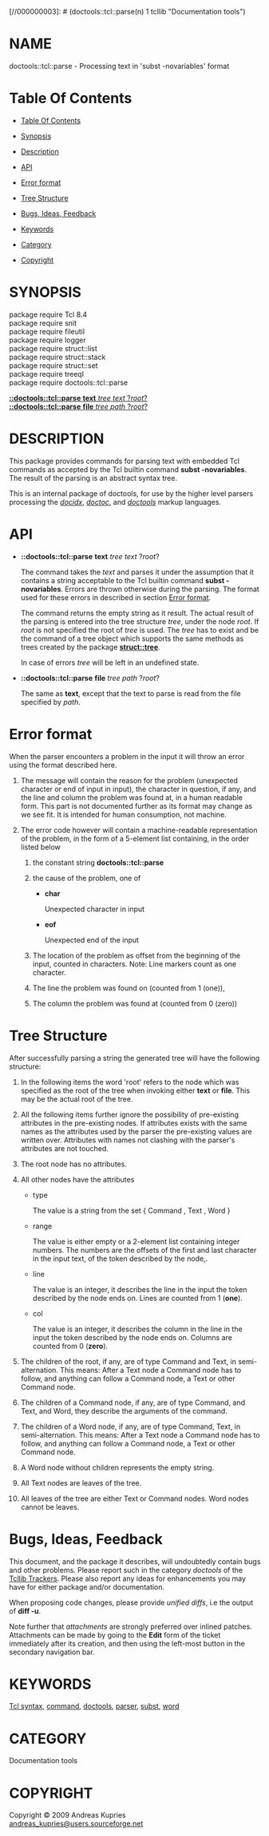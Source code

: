 
[//000000001]: # (doctools::tcl::parse - Documentation tools)
[//000000002]: # (Generated from file 'tcl_parse.man' by tcllib/doctools with format 'markdown')
[//000000003]: # (doctools::tcl::parse(n) 1 tcllib "Documentation tools")

# NAME

doctools::tcl::parse - Processing text in 'subst -novariables' format

# <a name='toc'></a>Table Of Contents

  -  [Table Of Contents](#toc)

  -  [Synopsis](#synopsis)

  -  [Description](#section1)

  -  [API](#section2)

  -  [Error format](#section3)

  -  [Tree Structure](#section4)

  -  [Bugs, Ideas, Feedback](#section5)

  -  [Keywords](#keywords)

  -  [Category](#category)

  -  [Copyright](#copyright)

# <a name='synopsis'></a>SYNOPSIS

package require Tcl 8.4  
package require snit  
package require fileutil  
package require logger  
package require struct::list  
package require struct::stack  
package require struct::set  
package require treeql  
package require doctools::tcl::parse  

[__::doctools::tcl::parse__ __text__ *tree* *text* ?*root*?](#1)  
[__::doctools::tcl::parse__ __file__ *tree* *path* ?*root*?](#2)  

# <a name='description'></a>DESCRIPTION

This package provides commands for parsing text with embedded Tcl commands as
accepted by the Tcl builtin command __subst -novariables__. The result of the
parsing is an abstract syntax tree.

This is an internal package of doctools, for use by the higher level parsers
processing the *[docidx](../../../../index.md#docidx)*,
*[doctoc](../../../../index.md#doctoc)*, and
*[doctools](../../../../index.md#doctools)* markup languages.

# <a name='section2'></a>API

  - <a name='1'></a>__::doctools::tcl::parse__ __text__ *tree* *text* ?*root*?

    The command takes the *text* and parses it under the assumption that it
    contains a string acceptable to the Tcl builtin command __subst
    -novariables__. Errors are thrown otherwise during the parsing. The format
    used for these errors in described in section [Error format](#section3).

    The command returns the empty string as it result. The actual result of the
    parsing is entered into the tree structure *tree*, under the node *root*. If
    *root* is not specified the root of *tree* is used. The *tree* has to exist
    and be the command of a tree object which supports the same methods as trees
    created by the package __[struct::tree](../struct/struct_tree.md)__.

    In case of errors *tree* will be left in an undefined state.

  - <a name='2'></a>__::doctools::tcl::parse__ __file__ *tree* *path* ?*root*?

    The same as __text__, except that the text to parse is read from the file
    specified by *path*.

# <a name='section3'></a>Error format

When the parser encounters a problem in the input it will throw an error using
the format described here.

  1. The message will contain the reason for the problem (unexpected character
     or end of input in input), the character in question, if any, and the line
     and column the problem was found at, in a human readable form. This part is
     not documented further as its format may change as we see fit. It is
     intended for human consumption, not machine.

  1. The error code however will contain a machine-readable representation of
     the problem, in the form of a 5-element list containing, in the order
     listed below

       1) the constant string __doctools::tcl::parse__

       1) the cause of the problem, one of

            - __char__

              Unexpected character in input

            - __eof__

              Unexpected end of the input

       1) The location of the problem as offset from the beginning of the input,
          counted in characters. Note: Line markers count as one character.

       1) The line the problem was found on (counted from 1 (one)),

       1) The column the problem was found at (counted from 0 (zero))

# <a name='section4'></a>Tree Structure

After successfully parsing a string the generated tree will have the following
structure:

  1. In the following items the word 'root' refers to the node which was
     specified as the root of the tree when invoking either __text__ or
     __file__. This may be the actual root of the tree.

  1. All the following items further ignore the possibility of pre-existing
     attributes in the pre-existing nodes. If attributes exists with the same
     names as the attributes used by the parser the pre-existing values are
     written over. Attributes with names not clashing with the parser's
     attributes are not touched.

  1. The root node has no attributes.

  1. All other nodes have the attributes

       - type

         The value is a string from the set { Command , Text , Word }

       - range

         The value is either empty or a 2-element list containing integer
         numbers. The numbers are the offsets of the first and last character in
         the input text, of the token described by the node,.

       - line

         The value is an integer, it describes the line in the input the token
         described by the node ends on. Lines are counted from 1 (__one__).

       - col

         The value is an integer, it describes the column in the line in the
         input the token described by the node ends on. Columns are counted from
         0 (__zero__).

  1. The children of the root, if any, are of type Command and Text, in
     semi-alternation. This means: After a Text node a Command node has to
     follow, and anything can follow a Command node, a Text or other Command
     node.

  1. The children of a Command node, if any, are of type Command, and Text, and
     Word, they describe the arguments of the command.

  1. The children of a Word node, if any, are of type Command, Text, in
     semi-alternation. This means: After a Text node a Command node has to
     follow, and anything can follow a Command node, a Text or other Command
     node.

  1. A Word node without children represents the empty string.

  1. All Text nodes are leaves of the tree.

  1. All leaves of the tree are either Text or Command nodes. Word nodes cannot
     be leaves.

# <a name='section5'></a>Bugs, Ideas, Feedback

This document, and the package it describes, will undoubtedly contain bugs and
other problems. Please report such in the category *doctools* of the [Tcllib
Trackers](http://core.tcl.tk/tcllib/reportlist). Please also report any ideas
for enhancements you may have for either package and/or documentation.

When proposing code changes, please provide *unified diffs*, i.e the output of
__diff -u__.

Note further that *attachments* are strongly preferred over inlined patches.
Attachments can be made by going to the __Edit__ form of the ticket immediately
after its creation, and then using the left-most button in the secondary
navigation bar.

# <a name='keywords'></a>KEYWORDS

[Tcl syntax](../../../../index.md#tcl_syntax),
[command](../../../../index.md#command),
[doctools](../../../../index.md#doctools),
[parser](../../../../index.md#parser), [subst](../../../../index.md#subst),
[word](../../../../index.md#word)

# <a name='category'></a>CATEGORY

Documentation tools

# <a name='copyright'></a>COPYRIGHT

Copyright &copy; 2009 Andreas Kupries <andreas_kupries@users.sourceforge.net>
